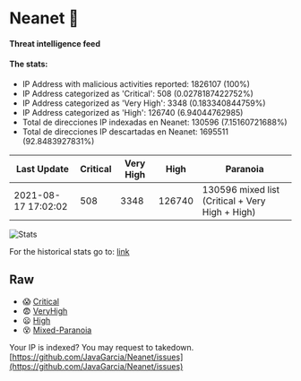 # Neanet :hocho:
#### Threat intelligence feed
#### The stats:

- IP Address with malicious activities reported: 1826107 (100%)
- IP Address categorized as 'Critical':  508 (0.0278187422752%)
- IP Address categorized as 'Very High':  3348 (0.183340844759%)
- IP Address categorized as 'High':  126740 (6.94044762985)
- Total de direcciones IP indexadas en Neanet:  130596 (7.15160721688%)
- Total de direcciones IP descartadas en Neanet:  1695511 (92.8483927831%)

| Last Update | Critical | Very High | High | Paranoia |
| --- | --- | --- | --- | --- |
| 2021-08-17 17:02:02 | 508 | 3348 | 126740 | 130596 mixed list (Critical + Very High + High)|

![Stats](https://docs.google.com/spreadsheets/d/e/2PACX-1vSnaNMIXVabIpDJjufMlzH7poXnshF3mgd8Is1g9ytUEzVsP5my4Trn8f-xkoLLQ38xpL3HtmUexLo6/pubchart?oid=501124687&format=image)

For the historical stats go to: [link](/stats.csv)
## Raw
- :scream: [Critical](https://raw.githubusercontent.com/JavaGarcia/Neanet/master/blacklists/neanet_critical.txt)
- :fearful: [VeryHigh](https://raw.githubusercontent.com/JavaGarcia/Neanet/master/blacklists/neanet_veryHigh.txtt)
- :frowning: [High](https://raw.githubusercontent.com/JavaGarcia/Neanet/master/blacklists/neanet_high.txt)
- :dizzy_face: [Mixed-Paranoia](https://raw.githubusercontent.com/JavaGarcia/Neanet/master/blacklists/neanet_all.txt)


Your IP is indexed? You may request to takedown. [https://github.com/JavaGarcia/Neanet/issues](https://github.com/JavaGarcia/Neanet/issues)
























































































































































































































































































































































































































































































































































































































































































































































































































































































































































































































































































































































































































































































































































































































































































































































































































































































































































































































































































































































































































































































































































































































































































































































































































































































































































































































































































































































































































































































































































































































































































































































































































































































































































































































































































































































































































































































































































































































































































































































































































































































































































































































































































































































































































































































































































































































































































































































































































































































































































































































































































































































































































































































































































































































































































































































































































































































































































































































































































































































































































































































































































































































































































































































































































































































































































































































































































































































































































































































































































































































































































































































































































































































































































































































































































































































































































































































































































































































































































































































































































































































































































































































































































































































































































